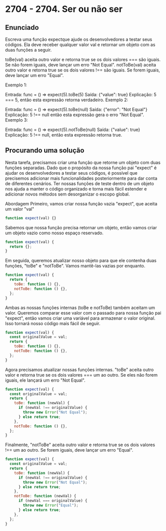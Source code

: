# 2704 - 2704. Ser ou não ser

## Enunciado

Escreva uma função expectque ajude os desenvolvedores a testar seus códigos. Ela deve receber qualquer valor val e retornar um objeto com as duas funções a seguir.

toBe(val) aceita outro valor e retorna true se os dois valores === são iguais. Se não forem iguais, deve lançar um erro "Not Equal".
notToBe(val) aceita outro valor e retorna true se os dois valores !== são iguais. Se forem iguais, deve lançar um erro "Equal".

Exemplo 1:

Entrada: func = () => expect(5).toBe(5)
Saída: {"value": true}
Explicação: 5 === 5, então esta expressão retorna verdadeiro.
Exemplo 2:

Entrada: func = () => expect(5).toBe(null)
Saída: {"error": "Not Equal"}
Explicação: 5 !== null então esta expressão gera o erro "Not Equal".
Exemplo 3:

Entrada: func = () => expect(5).notToBe(null)
Saída: {"value": true}
Explicação: 5 !== null, então esta expressão retorna true.

## Procurando uma solução

Nesta tarefa, precisamos criar uma função que retorne um objeto com duas funções separadas. Dado que o propósito da nossa função pai "expect" é ajudar os desenvolvedores a testar seus códigos, é possível que precisemos adicionar mais funcionalidades posteriormente para dar conta de diferentes cenários. Ter nossas funções de teste dentro de um objeto nos ajuda a manter o código organizado e torna mais fácil estender e adicionar novos métodos sem desorganizar o escopo global.

Abordagem
Primeiro, vamos criar nossa função vazia "expect", que aceita um valor "val"

```javascript
function expect(val) {}
```

Sabemos que nossa função precisa retornar um objeto, então vamos criar um objeto vazio como nosso espaço reservado.

```javascript
function expect(val) {
  return {};
}
```

Em seguida, queremos atualizar nosso objeto para que ele contenha duas funções, "toBe" e "notToBe". Vamos mantê-las vazias por enquanto.

```javascript
function expect(val) {
  return {
    toBe: function () {},
    notToBe: function () {},
  };
}
```

Ambas as nossas funções internas (toBe e notToBe) também aceitam um valor. Queremos comparar esse valor com o passado para nossa função pai "expect", então vamos criar uma variável para armazenar o valor original. Isso tornará nosso código mais fácil de seguir.

```javascript
function expect(val) {
  const originalValue = val;
  return {
    toBe: function () {},
    notToBe: function () {},
  };
}
```

Agora precisamos atualizar nossas funções internas. "toBe" aceita outro valor e retorna true se os dois valores === um ao outro. Se eles não forem iguais, ele lançará um erro "Not Equal".

```javascript
function expect(val) {
  const originalValue = val;
  return {
    toBe: function (newVal) {
      if (newVal !== originalValue) {
        throw new Error("Not Equal");
      } else return true;
    },
    notToBe: function () {},
  };
}
```

Finalmente, "notToBe" aceita outro valor e retorna true se os dois valores !== um ao outro. Se forem iguais, deve lançar um erro "Equal".

```javascript
function expect(val) {
  const originalValue = val;
  return {
    toBe: function (newVal) {
      if (newVal !== originalValue) {
        throw new Error("Not Equal");
      } else return true;
    },
    notToBe: function (newVal) {
      if (newVal === originalValue) {
        throw new Error("Equal");
      } else return true;
    },
  };
}
```
